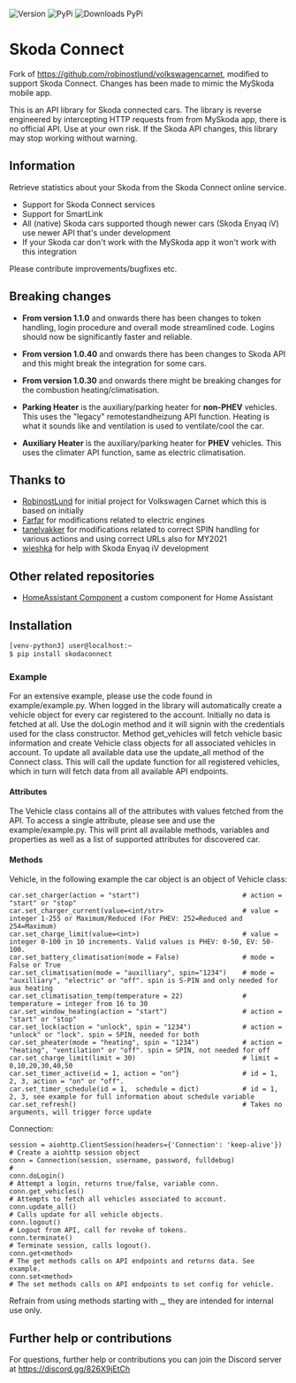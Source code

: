 ![Version](https://img.shields.io/github/v/release/lendy007/skodaconnect?include_prereleases)
![PyPi](https://img.shields.io/pypi/v/skodaconnect?label=latest%20pypi)
![Downloads PyPi](https://img.shields.io/pypi/dm/skodaconnect)

# Skoda Connect
Fork of https://github.com/robinostlund/volkswagencarnet,
modified to support Skoda Connect.
Changes has been made to mimic the MySkoda mobile app.

This is an API library for Skoda connected cars.
The library is reverse engineered by intercepting HTTP requests from from
MySkoda app, there is no official API. Use at your own risk.
If the Skoda API changes, this library may stop working without warning.

## Information

Retrieve statistics about your Skoda from the Skoda Connect online service.
* Support for Skoda Connect services
* Support for SmartLink
* All (native) Skoda cars supported though newer cars (Skoda Enyaq iV) use newer API that's under development
* If your Skoda car don't work with the MySkoda app it won't work with this integration

Please contribute improvements/bugfixes etc.

## Breaking changes

- **From version 1.1.0** and onwards there has been changes to token handling, login procedure and overall mode streamlined code. Logins should now be significantly faster and reliable.

- **From version 1.0.40** and onwards there has been changes to Skoda API and this might break the integration for some cars.

- **From version 1.0.30** and onwards there might be breaking changes for the combustion heating/climatisation.

- **Parking Heater** is the auxiliary/parking heater for **non-PHEV** vehicles. This uses the "legacy" remotestandheizung API function.
Heating is what it sounds like and ventilation is used to ventilate/cool the car.

- **Auxiliary Heater** is the auxiliary/parking heater for **PHEV** vehicles. This uses the climater API function, same as electric climatisation.

## Thanks to

- [RobinostLund](https://github.com/robinostlund/volkswagencarnet) for initial project for Volkswagen Carnet which this is based on initially
- [Farfar](https://github.com/Farfar) for modifications related to electric engines
- [tanelvakker](https://github.com/tanelvakker) for modifications related to correct SPIN handling for various actions and using correct URLs also for MY2021
- [wieshka](https://github.com/wieshka) for help with Skoda Enyaq iV development

## Other related repositories

- [HomeAssistant Component](https://github.com/lendy007/homeassistant-skodaconnect) a custom component for Home Assistant

## Installation

```sh
[venv-python3] user@localhost:~
$ pip install skodaconnect
```

### Example

For an extensive example, please use the code found in example/example.py.
When logged in the library will automatically create a vehicle object for every car registered to the account. Initially no data is fetched at all. Use the doLogin method and it will signin with the credentials used for the class constructor.
Method get_vehicles will fetch vehicle basic information and create Vehicle class objects for all associated vehicles in account.
To update all available data use the update_all method of the Connect class. This will call the update function for all registered vehicles, which in turn will fetch data from all available API endpoints.

#### Attributes
The Vehicle class contains all of the attributes with values fetched from the API.
To access a single attribute, please see and use the example/example.py.
This will print all available methods, variables and properties as well as a list of supported attributes for discovered car.

#### Methods
Vehicle, in the following example the car object is an object of Vehicle class:
```
car.set_charger(action = "start")                          # action = "start" or "stop"
car.set_charger_current(value=<int/str>                    # value = integer 1-255 or Maximum/Reduced (For PHEV: 252=Reduced and 254=Maximum)
car.set_charge_limit(value=<int>)                          # value = integer 0-100 in 10 increments. Valid values is PHEV: 0-50, EV: 50-100.
car.set_battery_climatisation(mode = False)                # mode = False or True
car.set_climatisation(mode = "auxilliary", spin="1234")    # mode = "auxilliary", "electric" or "off". spin is S-PIN and only needed for aux heating
car.set_climatisation_temp(temperature = 22)               # temperature = integer from 16 to 30
car.set_window_heating(action = "start")                   # action = "start" or "stop"
car.set_lock(action = "unlock", spin = "1234")             # action = "unlock" or "lock". spin = SPIN, needed for both
car.set_pheater(mode = "heating", spin = "1234")           # action = "heating", "ventilation" or "off". spin = SPIN, not needed for off
car.set_charge_limit(limit = 30)                           # limit = 0,10,20,30,40,50
car.set_timer_active(id = 1, action = "on"}                # id = 1, 2, 3, action = "on" or "off".
car.set_timer_schedule(id = 1,  schedule = dict)           # id = 1, 2, 3, see example for full information about schedule variable
car.set_refresh()                                          # Takes no arguments, will trigger force update
```

Connection:
```
session = aiohttp.ClientSession(headers={'Connection': 'keep-alive'})   # Create a aiohttp session object
conn = Connection(session, username, password, fulldebug)               #
conn.doLogin()                                                         # Attempt a login, returns true/false, variable conn.
conn.get_vehicles()                                                     # Attempts to fetch all vehicles associated to account.
conn.update_all()                                                       # Calls update for all vehicle objects.
conn.logout()                                                           # Logout from API, call for revoke of tokens.
conn.terminate()                                                        # Terminate session, calls logout().
conn.get<method>                                                        # The get methods calls on API endpoints and returns data. See example.
conn.set<method>                                                        # The set methods calls on API endpoints to set config for vehicle.
```
Refrain from using methods starting with _, they are intended for internal use only.

## Further help or contributions
For questions, further help or contributions you can join the Discord server at https://discord.gg/826X9jEtCh
